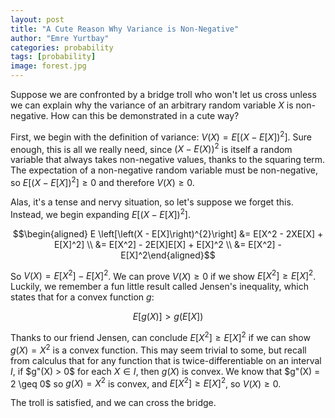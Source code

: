 ```yaml
---
layout: post
title: "A Cute Reason Why Variance is Non-Negative"
author: "Emre Yurtbay"
categories: probability
tags: [probability]
image: forest.jpg
---
```

Suppose we are confronted by a bridge troll who won't let us cross unless we can explain why the variance of an arbitrary random variable $X$ is non-negative. How can this be demonstrated in a cute way? 

First, we begin with the definition of variance: $V(X) = E \left[\left(X - E[X]\right)^{2}\right]$. Sure enough, this is all we really need, since $(X - E(X))^2$ is itself a random variable that always takes non-negative values, thanks to the squaring term. The expectation of a non-negative random variable must be non-negative, so $E \left[\left(X - E[X]\right)^{2}\right] \geq 0$ and therefore $V(X) \geq 0$.

Alas, it's a tense and nervy situation, so let's suppose we forget this. Instead, we begin expanding $E \left[\left(X - E[X]\right)^{2}\right]$.

$$\begin{aligned} E \left[\left(X - E[X]\right)^{2}\right] &= E[X^2 - 2XE[X] + E[X]^2] \\ &= E[X^2] - 2E[X]E[X] + E[X]^2 \\ &= E[X^2] - E[X]^2\end{aligned}$$

So $V(X) = E[X^2] - E[X]^2$. We can prove $V(X) \geq 0$ if we show $E[X^2] \geq E[X]^2$. Luckily, we remember a fun little result called Jensen's inequality, which states that for a convex function $g$: 

$$E[g(X)] > g(E[X])$$

Thanks to our friend Jensen, can conclude $E[X^2] \geq E[X]^2$ if we can show $g(X) = X^2$ is a convex function. This may seem trivial to some, but recall from calculus that for any function that is twice-differentiable on an interval $I$, if $g"(X) > 0$ for each $X \in I$, then $g(X)$ is convex. We know that $g"(X) = 2 \geq 0$ so $g(X) = X^2$ is convex, and $E[X^2] \geq E[X]^2$, so $V(X) \geq 0$.

The troll is satisfied, and we can cross the bridge.
